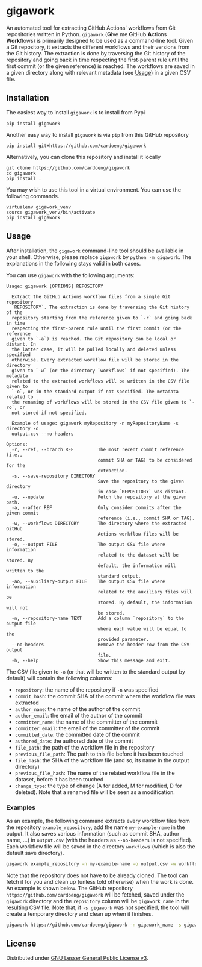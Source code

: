 # gigawork

An automated tool for extracting GitHub Actions' workflows from Git repositories written in Python.
`gigawork` (**Gi**ve me **G**itHub **A**ctions **Work**flows) is primarily designed to be used as a command-line tool.
Given a Git repository, it extracts the different workflows and their versions from the Git history. 
The extraction is done by traversing the Git history of the repository and going back in time respecting the first-parent rule until the first commit (or the given reference) is reached.
The workflows are saved in a given directory along with relevant metadata (see [Usage](#usage)) in a given CSV file.

## Installation

The easiest way to install `gigawork` is to install from Pypi
```
pip install gigawork
```

Another easy way to install `gigawork` is via `pip` from this GitHub repository
```
pip install git+https://github.com/cardoeng/gigawork
```

Alternatively, you can clone this repository and install it locally
```
git clone https://github.com/cardoeng/gigawork
cd gigawork
pip install .
```

You may wish to use this tool in a virtual environment. You can use the following commands.
```
virtualenv gigawork_venv
source gigawork_venv/bin/activate
pip install gigawork
```

## Usage

After installation, the `gigawork` command-line tool should be available in your shell. Otherwise, please replace `gigawork` by `python -m gigawork`. The explanations in the following stays valid in both cases.

You can use `gigawork` with the following arguments:

```
Usage: gigawork [OPTIONS] REPOSITORY

  Extract the GitHub Actions workflow files from a single Git repository
  `REPOSITORY`. The extraction is done by traversing the Git history of the
  repository starting from the reference given to `-r` and going back in time
  respecting the first-parent rule until the first commit (or the reference
  given to `-a`) is reached. The Git repository can be local or distant. In
  the latter case, it will be pulled locally and deleted unless specified
  otherwise. Every extracted workflow file will be stored in the directory
  given to `-w` (or the directory `workflows` if not specified). The metadata
  related to the extracted workflows will be written in the CSV file given to
  `-o`, or in the standard output if not specified. The metadata related to
  the renaming of workflows will be stored in the CSV file given to `-ro`, or
  not stored if not specified.

  Example of usage: gigawork myRepository -n myRepositoryName -s directory -o
  output.csv --no-headers

Options:
  -r, --ref, --branch REF         The most recent commit reference (i.e.,
                                  commit SHA or TAG) to be considered for the
                                  extraction.
  -s, --save-repository DIRECTORY
                                  Save the repository to the given directory
                                  in case `REPOSITORY` was distant.
  -u, --update                    Fetch the repository at the given path.
  -a, --after REF                 Only consider commits after the given commit
                                  reference (i.e., commit SHA or TAG).
  -w, --workflows DIRECTORY       The directory where the extracted GitHub
                                  Actions workflow files will be stored.
  -o, --output FILE               The output CSV file where information
                                  related to the dataset will be stored. By
                                  default, the information will written to the
                                  standard output.
  -ao, --auxiliary-output FILE    The output CSV file where information
                                  related to the auxiliary files will be
                                  stored. By default, the information will not
                                  be stored.
  -n, --repository-name TEXT      Add a column `repository` to the output file
                                  where each value will be equal to the
                                  provided parameter.
  --no-headers                    Remove the header row from the CSV output
                                  file.
  -h, --help                      Show this message and exit.
```

The CSV file given to `-o` (or that will be written to the standard output by default) will contain the following columns:
- `repository`: the name of the repository if `-n` was specified
- `commit_hash`: the commit SHA of the commit where the workflow file was extracted
- `author_name`: the name of the author of the commit
- `author_email`: the email of the author of the commit
- `committer_name`: the name of the committer of the commit
- `committer_email`: the email of the committer of the commit
- `committed_date`: the committed date of the commit
- `authored_date`: the authored date of the commit
- `file_path`: the path of the workflow file in the repository
- `previous_file_path`: The path to this file before it has been touched
- `file_hash`: the SHA of the workflow file (and so, its name in the output directory)
- `previous_file_hash`: The name of the related workflow file in the dataset, before it has been touched
- `change_type`: the type of change (A for added, M for modified, D for deleted). Note that a renamed file will be seen as a modification.

### Examples

As an example, the following command extracts every workflow files from the repository `example_repository`, add the name `my-example-name` in the output. It also saves various information (such as commit SHA, author name, ...) in `output.csv` (with the headers as `--no-headers` is not specified). Each workflow file will be saved in the directory `workflows` (which is also the default save directory).

```bash
gigawork example_repository -n my-example-name -o output.csv -w workflows
```

Note that the repository does not have to be already cloned. The tool can fetch it for you and clean up (unless told otherwise) when the work is done. An example is shown below. The GitHub repository `https://github.com/cardoeng/gigawork` will be fetched, saved under the `gigawork` directory and the `repository` column will be `gigawork_name` in the resulting CSV file. Note that, if `-s gigawork` was not specified, the tool will create a temporary directory and clean up when it finishes.

```bash
gigawork https://github.com/cardoeng/gigawork -n gigawork_name -s gigawork -o output.csv
```

## License

Distributed under [GNU Lesser General Public License v3](https://github.com/cardoeng/gigawork/blob/master/LICENSE.txt).